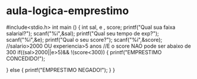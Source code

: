 # aula-logica-emprestimo
#include<stdio.h>
int main ()
{
int sal, e , score;
printf("Qual sua faixa salarial?");
scanf("%i",&sal);
printf("Qual seu tempo de exp?");
scanf("%i",&e);
printf("Qual o seu score?");
scanf("%i",&score);
//salario>2000 OU experiencia>5 anos
//E o score NAO pode ser abaixo de 300
if((sal>2000||e>5)&& !(score<300))
{
    printf("EMPRESTIMO CONCEDIDO!");

}
else
{
    printf("EMPRESTIMO NEGADO!");
}
}



